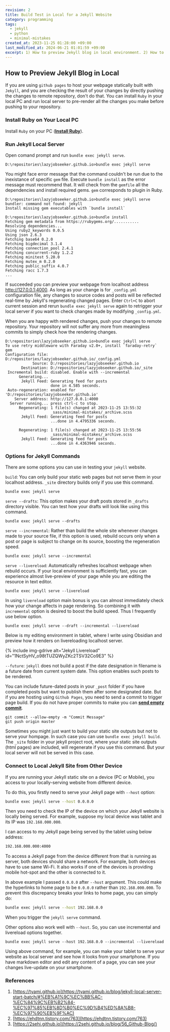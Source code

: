 ```yaml
---
revision: 2
title: Build Test in Local for a Jekyll Website
category: programming
tags:
  - jekyll
  - python
  - minimal-mistakes
created_at: 2023-11-25 01:28:00 +09:00
last_modified_at: 2024-06-21 01:01:59 +09:00
excerpt: 1) How to preview Jekyll blog in local environment. 2) How to use __future__ module to provide type hinting for custom class.
---
```


## How to Preview Jekyll Blog in Local

If you are using `github pages` to host your webpage statically built with `Jekyll`, and you are checking the result of your changes by directly pushing the changes to remote repository, don't do that.  You can install `Ruby` in your local PC and run local server to pre-render all the changes you make before pushing to your repository.

### Install Ruby on Your Local PC

Install `Ruby` on your PC ([**Install Ruby**](https://rubyinstaller.org/downloads/)).

### Run Jekyll Local Server

Open comand prompt and run `bundle exec jekyll serve`.

```
D:\repositories\lazyjobseeker.github.io>bundle exec jekyll serve
```

You might face error message that the command couldn't be run due to the inexistance of specific `gem` file.  Execute `bundle install` as the error message must recommend that.  It will check from the `gemfile` all the dependencies and install required gems.  `gem` corresponds to plugin in Ruby.

```
D:\repositories\lazyjobseeker.github.io>bundle exec jekyll serve
bundler: command not found: jekyll
Install missing gem executables with `bundle install`

D:\repositories\lazyjobseeker.github.io>bundle install
Fetching gem metadata from https://rubygems.org/...........
Resolving dependencies...
Using ruby2_keywords 0.0.5
Using json 2.6.3
Fetching base64 0.2.0
Fetching bigdecimal 3.1.4
Fetching connection_pool 2.4.1
Fetching concurrent-ruby 1.2.2
Fetching minitest 5.20.0
Fetching mutex_m 0.2.0
Fetching public_suffix 4.0.7
Fetching racc 1.7.3
...
```

If succeeded you can preview your webpage from localhost address http://127.0.0.1:4000.  As long as your change is for `_config.yml` configuration file, any changes to source codes and posts will be reflected real-time by Jekyll's regenerating changed pages.  Enter `Ctrl+C` to abort current session and rerun `bundle exec jekyll serve` again to retrigger your local server if you want to check changes made by modifying `_config.yml`.

When you are happy with rendered changes, push your changes to remote repository.  Your repository will not suffer any more from meaningless commits to simply check how the rendering changes.

```
D:\repositories\lazyjobseeker.github.io>bundle exec jekyll serve
To use retry middleware with Faraday v2.0+, install `faraday-retry` gem
Configuration file: D:/repositories/lazyjobseeker.github.io/_config.yml
            Source: D:/repositories/lazyjobseeker.github.io
       Destination: D:/repositories/lazyjobseeker.github.io/_site
 Incremental build: disabled. Enable with --incremental
      Generating...
       Jekyll Feed: Generating feed for posts
                    done in 4.585 seconds.
 Auto-regeneration: enabled for 'D:/repositories/lazyjobseeker.github.io'
    Server address: http://127.0.0.1:4000
  Server running... press ctrl-c to stop.
      Regenerating: 1 file(s) changed at 2023-11-25 13:55:32
                    _sass/minimal-mistakes/_archive.scss
       Jekyll Feed: Generating feed for posts
                    ...done in 4.4795336 seconds.

      Regenerating: 1 file(s) changed at 2023-11-25 13:55:56
                    _sass/minimal-mistakes/_archive.scss
       Jekyll Feed: Generating feed for posts
                    ...done in 4.4363946 seconds.
```

### Options for Jekyll Commands

There are some options you can use in testing your `jekyll` website.

`build`: You can only build your static web pages but not serve them in your localhost address.  `_site` directory builds only if you use this command.

```
bundle exec jekyll serve
```

`serve --drafts`: This option makes your draft posts stored in `_drafts` directory visible.  You can test how your drafts will look like using this command.

```
bundle exec jekyll serve --drafts
```

`serve --incremental`: Rather than build the whole site whenever changes made to your source file, if this option is used, rebuild occurs only when a post or page is subject to change on its source, boosting the regeneration speed.

```
bundle exec jekyll serve --incremental
```

`serve --livereload`: Automatically refreshes localhost webpage when rebuild occurs.  If your local environment is sufficiently fast, you can experience almost live-preview of your page while you are editing the resource in text editor.

```
bundle exec jekyll serve --livereload
```

In using `livereload` option main bonus is you can almost immediately check how your change affects in page rendering.  So combining it with `incremental` option is desired to boost the build speed.  Thus I frequently use below option.

```
bundle exec jekyll serve --draft --incremental --livereload
```

Below is my editing environment in tablet, where I write using Obsidian and preview how it renders on livereloading localhost server.

{% include img-gdrive alt="Jekyll Livereload" id="1NctSyHV_o98tTUZQWyZKc2TSV32Co9E3" %}

`--future`: `jekyll` does not build a post if the date designation in filename is a future date from current system date.  This option enables such posts to be rendered.

You can include future-dated posts in your `_post` folder if you have completed posts but want to publish them after some designated date.  But if you are hosting using `Github Pages`, you need to send a commit to trigger page build.  If you do not have proper commits to make you can [**send empty commit**](https://freecodecamp.org/news/how-to-push-an-empty-commit-with-git/).

```
git commit --allow-empty -m "Commit Message"
git push origin master
```

Sometimes you might just want to build your static site outputs but not to serve your hompage.  In such case you can use `bundle exec jekyll build`.  The `_site` folder in your jekyll project root, where your static site outputs (html pages) are included, will regenerate if you use this command.  But your local server will not be served in this case.

### Connect to Local Jekyll Site from Other Device

If you are running your Jekyll static site on a device (PC or Mobile), you access to your locally-serving website from different device.

To do this, you firstly need to serve your Jekyll page with `--host` option:

```bash
bundle exec jekyll serve --host 0.0.0.0
```

Then you need to check the IP of the device on which your Jekyll website is locally being served.  For example, suppose my local device was tablet and its IP was `192.168.000.000`.

I can access to my Jekyll page being served by the tablet using below address:

```bash
192.168.000.000:4000
```

To access a Jekyll page from the device different from that is running as server, both devices should share a network.  For example, both devices have to use same Wi-Fi.  It also works if one of the devices is providing mobile hot-spot and the other is connected to it.

In above example I passed `0.0.0.0` after `--host` argument.  This could make the hyperlinks to home page to be `0.0.0.0` rather than `192.168.000.000`.  To prevent this discrepancy breaks your links to home page, you can simply do:

```bash
bundle exec jekyll serve --host 192.168.0.0
```

When you trigger the `jekyll serve` command.

Other options also work well with `--host`.  So, you can use incremental and livereload options together.

```
bundle exec jekyll serve --host 192.168.0.0 --incremental --livereload
```

Using above command, for example, you can make your tablet to serve your website as local server and see how it looks from your smartphone.  If you have markdown editor and edit any content of a page, you can see your changes live-update on your smartphone.
### References
1. [https://tyami.github.io](https://tyami.github.io/blog/jekyll-local-server-start-batch/#%EB%A1%9C%EC%BB%AC-%EC%84%9C%EB%B2%84-%EC%97%85%EB%8D%B0%EC%9D%B4%ED%8A%B8-%EC%97%90%EB%9F%AC)
2. [https://ehdtnn.tistory.com/763](https://ehdtnn.tistory.com/763)
3. [https://2sehi.github.io](https://2sehi.github.io/blog/56_Github-Blog/)